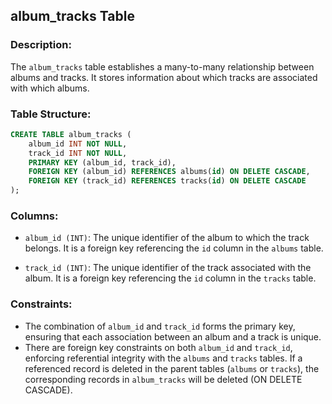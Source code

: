 ## album_tracks Table

### Description:
The `album_tracks` table establishes a many-to-many relationship between albums and tracks. It stores information about which tracks are associated with which albums.

### Table Structure:
```sql
CREATE TABLE album_tracks (
    album_id INT NOT NULL,
    track_id INT NOT NULL,
    PRIMARY KEY (album_id, track_id),
    FOREIGN KEY (album_id) REFERENCES albums(id) ON DELETE CASCADE,
    FOREIGN KEY (track_id) REFERENCES tracks(id) ON DELETE CASCADE
);
```
### Columns:
- `album_id (INT)`: The unique identifier of the album to which the track belongs. It is a foreign key referencing the `id` column in the `albums` table.

- `track_id (INT)`: The unique identifier of the track associated with the album. It is a foreign key referencing the `id` column in the `tracks` table.

### Constraints:
- The combination of `album_id` and `track_id` forms the primary key, ensuring that each association between an album and a track is unique.
- There are foreign key constraints on both `album_id` and `track_id`, enforcing referential integrity with the `albums` and `tracks` tables. If a referenced record is deleted in the parent tables (`albums` or `tracks`), the corresponding records in `album_tracks` will be deleted (ON DELETE CASCADE).